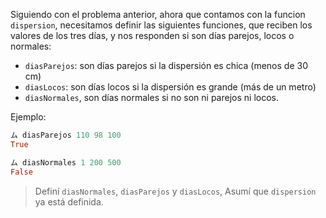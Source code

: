 Siguiendo con el problema anterior, ahora que contamos con la  funcion `dispersion`, necesitamos definir las siguientes funciones, que reciben los valores de los tres días, y nos responden si son días parejos, locos o normales:

* `diasParejos`: son días parejos si la dispersión es chica (menos de 30 cm)
* `diasLocos`: son días locos si la dispersión es grande (más de un metro)
* `diasNormales`, son días normales si no son ni parejos ni locos.

Ejemplo:

```haskell
ム diasParejos 110 98 100
True
```

```haskell
ム diasNormales 1 200 500
False
```

> Definí `diasNormales`, `diasParejos` y `diasLocos`, Asumí que `dispersion` ya está definida. 